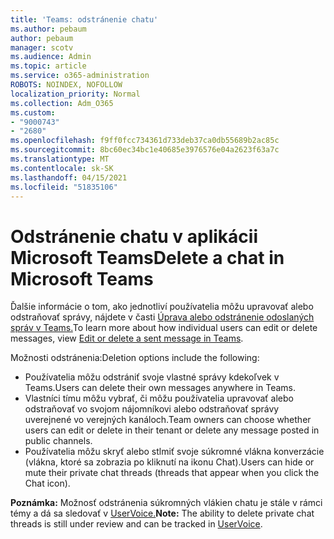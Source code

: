 ```yaml
---
title: 'Teams: odstránenie chatu'
ms.author: pebaum
author: pebaum
manager: scotv
ms.audience: Admin
ms.topic: article
ms.service: o365-administration
ROBOTS: NOINDEX, NOFOLLOW
localization_priority: Normal
ms.collection: Adm_O365
ms.custom:
- "9000743"
- "2680"
ms.openlocfilehash: f9ff0fcc734361d733deb37ca0db55689b2ac85c
ms.sourcegitcommit: 8bc60ec34bc1e40685e3976576e04a2623f63a7c
ms.translationtype: MT
ms.contentlocale: sk-SK
ms.lasthandoff: 04/15/2021
ms.locfileid: "51835106"
---
```

# <a name="delete-a-chat-in-microsoft-teams"></a><span data-ttu-id="41499-102">Odstránenie chatu v aplikácii Microsoft Teams</span><span class="sxs-lookup"><span data-stu-id="41499-102">Delete a chat in Microsoft Teams</span></span>

<span data-ttu-id="41499-103">Ďalšie informácie o tom, ako jednotliví používatelia môžu upravovať alebo odstraňovať správy, nájdete v časti [Úprava alebo odstránenie odoslaných správ v Teams.](https://support.office.com/article/5f1fe604-a900-4a07-b8b7-8cf70ed6b263)</span><span class="sxs-lookup"><span data-stu-id="41499-103">To learn more about how individual users can edit or delete messages, view [Edit or delete a sent message in Teams](https://support.office.com/article/5f1fe604-a900-4a07-b8b7-8cf70ed6b263).</span></span> 

<span data-ttu-id="41499-104">Možnosti odstránenia:</span><span class="sxs-lookup"><span data-stu-id="41499-104">Deletion options include the following:</span></span>

- <span data-ttu-id="41499-105">Používatelia môžu odstrániť svoje vlastné správy kdekoľvek v Teams.</span><span class="sxs-lookup"><span data-stu-id="41499-105">Users can delete their own messages anywhere in Teams.</span></span>
- <span data-ttu-id="41499-106">Vlastníci tímu môžu vybrať, či môžu používatelia upravovať alebo odstraňovať vo svojom nájomníkovi alebo odstraňovať správy uverejnené vo verejných kanáloch.</span><span class="sxs-lookup"><span data-stu-id="41499-106">Team owners can choose whether users can edit or delete in their tenant or delete any message posted in public channels.</span></span>
- <span data-ttu-id="41499-107">Používatelia môžu skryť alebo stlmiť svoje súkromné vlákna konverzácie (vlákna, ktoré sa zobrazia po kliknutí na ikonu Chat).</span><span class="sxs-lookup"><span data-stu-id="41499-107">Users can hide or mute their private chat threads (threads that appear when you click the Chat icon).</span></span>

<span data-ttu-id="41499-108">**Poznámka:** Možnosť odstránenia súkromných vlákien chatu je stále v rámci témy a dá sa sledovať v [UserVoice.](https://microsoftteams.uservoice.com/forums/555103-public/suggestions/33535006-delete-private-chat-threads)</span><span class="sxs-lookup"><span data-stu-id="41499-108">**Note:** The ability to delete private chat threads is still under review and can be tracked in [UserVoice](https://microsoftteams.uservoice.com/forums/555103-public/suggestions/33535006-delete-private-chat-threads).</span></span> 